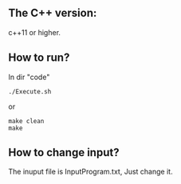 ## The C++ version:

c++11 or higher.



## How to run?

In dir  "code"

```shell
./Execute.sh
```

or

```shell
make clean
make
```



## How to change input?

The inuput file is  InputProgram.txt, Just change it.